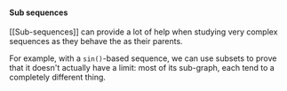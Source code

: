 
#### Sub sequences
[[Sub-sequences]] can provide a lot of help when studying very complex sequences as they behave the as their parents.

For example, with a ``sin()``-based sequence, we can use subsets to prove that it doesn't actually have a limit: most of its sub-graph, each tend to a completely different thing. 